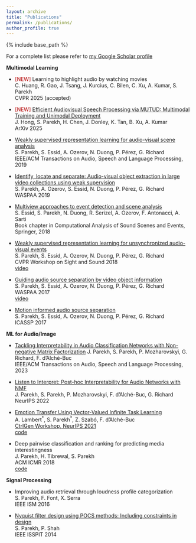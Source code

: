 ```yaml
---
layout: archive
title: "Publications"
permalink: /publications/
author_profile: true
---
```


{% include base_path %}


For a complete list please refer to [my Google Scholar profile](https://scholar.google.com/citations?user=0k_gLpsAAAAJ&hl=en)

<b> Multimodal Learning </b>

- <span style="color:#b30000;">\[NEW\]</span> Learning to highlight audio by watching movies  
C. Huang, R. Gao, J. Tsang, J. Kurcius, C. Bilen, C. Xu, A. Kumar, S. Parekh  
CVPR 2025 (accepted)

-  <span style="color:#b30000;">\[NEW\]</span> [Efficient Audiovisual Speech Processing via MUTUD: Multimodal Training and Unimodal Deployment](https://arxiv.org/abs/2501.18157)  
J. Hong, S. Parekh, H. Chen, J. Donley, K. Tan, B. Xu, A. Kumar  
ArXiv 2025

- [Weakly supervised representation learning for audio-visual scene analysis](https://perso.telecom-paristech.fr/grichard/Publications/2019-IEEE_TASLP_Parekh.pdf)    
S. Parekh, S. Essid, A. Ozerov, N. Duong, P. Pérez, G. Richard  
IEEE/ACM Transactions on Audio, Speech and Language Processing, 2019

- [Identify, locate and separate: Audio-visual object extraction in large video collections using weak supervision](https://arxiv.org/abs/1811.04000)    
S. Parekh, A. Ozerov, S. Essid, N. Duong, P. Pérez, G. Richard  
WASPAA 2019

- [Multiview approaches to event detection and scene analysis](https://hal.science/hal-01620341/file/chapter9%20(1).pdf)    
S. Essid, S. Parekh, N. Duong, R. Serizel, A. Ozerov, F. Antonacci, A. Sarti  
Book chapter in Computational Analysis of Sound Scenes and Events, Springer, 2018

- [Weakly supervised representation learning for unsynchronized audio-visual events](https://arxiv.org/abs/1804.07345)    
S. Parekh, S. Essid, A. Ozerov, N. Duong, P. Pérez, G. Richard  
CVPR Workshop on Sight and Sound 2018     
[video](https://www.youtube.com/watch?v=C-jrZ9SDMDY)  

- [Guiding audio source separation by video object information](https://perso.telecom-paristech.fr/essid/papers/SP_WASPAA-17.pdf)    
S. Parekh, S. Essid, A. Ozerov, N. Duong, P. Pérez, G. Richard  
WASPAA 2017  
[video](https://www.youtube.com/watch?v=8H3RF3vOeco)

- [Motion informed audio source separation](https://hal.archives-ouvertes.fr/hal-01447977/document)    
S. Parekh, S. Essid, A. Ozerov, N. Duong, P. Pérez, G. Richard  
ICASSP 2017

<b>ML for Audio/Image </b>

- [Tackling Interpretability in Audio Classification Networks with Non-negative Matrix Factorization](https://arxiv.org/abs/2305.07132) 
J. Parekh, S. Parekh, P. Mozharovskyi, G. Richard, F. d’Alché-Buc  
IEEE/ACM Transactions on Audio, Speech and Language Processing, 2023  

- [Listen to Interpret: Post-hoc Interpretability for Audio Networks with NMF](https://arxiv.org/abs/2202.11479)  
J. Parekh, S. Parekh, P. Mozharovskyi, F. d’Alché-Buc, G. Richard  
NeurIPS 2022  

- [Emotion Transfer Using Vector-Valued Infinite Task Learning](/files/vITL_emotransfer.pdf)  
A. Lambert<sup>\*</sup>, S. Parekh<sup>\*</sup>, Z. Szabó, F. d’Alché-Buc  
[CtrlGen Workshop, NeurIPS 2021](https://ctrlgenworkshop.github.io/)  
[code](https://github.com/allambert/torch_itl/tree/master)

- Deep pairwise classification and ranking for predicting media interestingness  
J. Parekh, H. Tibrewal, S. Parekh  
ACM ICMR 2018   
[code](https://github.com/jayneelparekh/Interestingness_ICMR)

<b>Signal Processing </b>

- Improving audio retrieval through loudness profile categorization  
S. Parekh, F. Font, X. Serra  
IEEE ISM 2016

- [Nyquist filter design using POCS methods: Including constraints in design](https://arxiv.org/abs/1305.3446)  
S. Parekh, P. Shah  
IEEE ISSPIT 2014  

<!--
### Book Chapter and Journals
- Tackling Interpretability in Audio Classification Networks with Non-negative Matrix Factorization  
J. Parekh, S. Parekh, P. Mozharovskyi, G. Richard, F. d’Alché-Buc  
IEEE/ACM Transactions on Audio, Speech and Language Processing, 2023  
[paper](https://arxiv.org/abs/2305.07132)

- Weakly supervised representation learning for audio-visual scene analysis  
S. Parekh, S. Essid, A. Ozerov, N. Duong, P. Pérez, G. Richard  
IEEE/ACM Transactions on Audio, Speech and Language Processing, 2019

- Multiview approaches to event detection and scene analysis  
S. Essid, S. Parekh, N. Duong, R. Serizel, A. Ozerov, F. Antonacci, A. Sarti  
Book chapter in Computational Analysis of Sound Scenes and Events, Springer, 2018

### International Conferences and Workshops

- Learning to highlight audio by watching movies  
C. Huang, R. Gao, J. Tsang, J. Kurcius, C. Bilen, C. Xu, A. Kumar, S. Parekh  
Accepted to CVPR 2025

- Listen to Interpret: Post-hoc Interpretability for Audio Networks with NMF  
J. Parekh, S. Parekh, P. Mozharovskyi, F. d’Alché-Buc, G. Richard  
NeurIPS 2022  
[paper](https://arxiv.org/abs/2202.11479)

- Emotion Transfer Using Vector-Valued Infinite Task Learning  
A. Lambert<sup>\*</sup>, S. Parekh<sup>\*</sup>, Z. Szabó, F. d’Alché-Buc  
[CtrlGen Workshop, NeurIPS 2021](https://ctrlgenworkshop.github.io/)  
[paper](/files/vITL_emotransfer.pdf), [code](https://github.com/allambert/torch_itl/tree/master)

- Identify, locate and separate: Audio-visual object extraction in large video collections using weak supervision  
S. Parekh, A. Ozerov, S. Essid, N. Duong, P. Pérez, G. Richard  
WASPAA 2019     
[paper](https://arxiv.org/abs/1811.04000), [supplementary material](https://perso.telecom-paristech.fr/sparekh/ile2019_supp.html)

- Deep pairwise classification and ranking for predicting media interestingness  
J. Parekh, H. Tibrewal, S. Parekh  
ACM ICMR 2018   
[code](https://github.com/jayneelparekh/Interestingness_ICMR)

- Weakly supervised representation learning for unsynchronized audio-visual events  
S. Parekh, S. Essid, A. Ozerov, N. Duong, P. Pérez, G. Richard  
CVPR Workshop on Sight and Sound 2018     
[paper](https://arxiv.org/abs/1804.07345), [video](https://www.youtube.com/watch?v=C-jrZ9SDMDY)  

- Guiding audio source separation by video object information  
S. Parekh, S. Essid, A. Ozerov, N. Duong, P. Pérez, G. Richard  
WASPAA 2017  
[video](https://www.youtube.com/watch?v=8H3RF3vOeco)

- Motion informed audio source separation  
S. Parekh, S. Essid, A. Ozerov, N. Duong, P. Pérez, G. Richard  
ICASSP 2017  
[paper](https://hal.archives-ouvertes.fr/hal-01447977/document)

- Improving audio retrieval through loudness profile categorization  
S. Parekh, F. Font, X. Serra  
IEEE ISM 2016

- Nyquist filter design using POCS methods: Including constraints in design  
S. Parekh, P. Shah  
IEEE ISSPIT 2014  
[paper](https://arxiv.org/abs/1305.3446)


### Filed Patents 
- Weakly Supervised Learning for Audio-Visual Events, 2018.  
S. Parekh, S. Essid, A. Ozerov, N. Duong, P. Pérez, G. Richard  
EP3540634A1

- New approaches to motion informed audio source separation, 2017.  
S. Parekh, S. Essid, A. Ozerov, N. Duong, P. Pérez, G. Richard  
US15956021


### Thesis
- Learning representations for robust audio-visual scene analysis    
PhD Thesis, Université Paris-Saclay, 2019.  
[manuscript](https://pastel.archives-ouvertes.fr/tel-02115465)

- Improving Audio Retrieval through Content and Metadata Categorization  
Master's Thesis, Universitat Pompeu Fabra, 2015.  
[manuscript](https://doi.org/10.5281/zenodo.3733039)

-->

